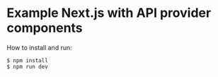 # Example Next.js with API provider components

How to install and run:

```
$ npm install
$ npm run dev
```
